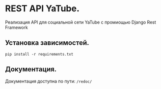 # REST API YaTube.

Реализация API для социальной сети YaTube с промиощью Django Rest Framework
## Установка зависимостей.
`pip install -r requirements.txt`
## Документация.
Документация доступна по пути: `/redoc/`
